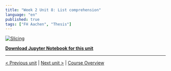 ```yaml
---
title: "Week 2 Unit 8: List comprehension"
language: "en"
published: true
tags: ["FH Aachen", "Thesis"]
---
```


[![Slicing](https://img.youtube.com/vi/W5EH3AjcjZI/hqdefault.jpg)](https://youtu.be/W5EH3AjcjZI)

[**Download Jupyter Notebook for this unit**](https://opensap-public.s3.openhpicloud.de/courses/2qRB6Gz3FcfD2OBbnSCf8m/rtfiles/1MBOYZR6gD2kceNVLuDE6o/openSAP_python1_Week_2_Unit_8_listcompr_notebook.ipynb)

---

[< Previous unit](/teaching/python-mooc/week2_unit8_selftest) | [Next unit >](/teaching/python-mooc/week2_unit7_selftest) |
[Course Overview](/teaching/python-mooc)